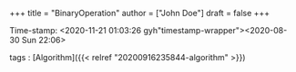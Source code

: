 +++
title = "BinaryOperation"
author = ["John Doe"]
draft = false
+++

Time-stamp: <2020-11-21 01:03:26 gyh"timestamp-wrapper"><span class="timestamp">&lt;2020-08-30 Sun 22:06&gt;</span></span>

tags
: [Algorithm]({{< relref "20200916235844-algorithm" >}})
